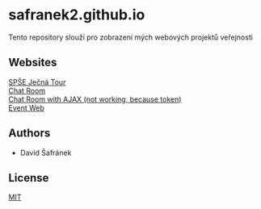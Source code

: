 # safranek2.github.io

Tento repository slouží pro zobrazení mých webových projektů veřejnosti

## Websites

[SPŠE Ječná Tour](https://safranek2.github.io/spsejecnatour/)<br/>
[Chat Room](https://safranek2.github.io/chatroom/)<br/>
[Chat Room with AJAX (not working, because token)](https://safranek2.github.io/chatroomajax/)<br/>
[Event Web](https://safranek2.github.io/eventfest/)

## Authors

- David Šafránek

## License

[MIT](https://choosealicense.com/licenses/mit/)
